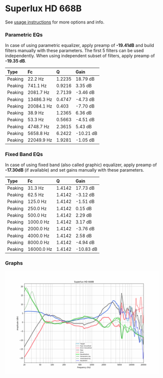 # Superlux HD 668B
See [usage instructions](https://github.com/jaakkopasanen/AutoEq#usage) for more options and info.

### Parametric EQs
In case of using parametric equalizer, apply preamp of **-19.41dB** and build filters manually
with these parameters. The first 5 filters can be used independently.
When using independent subset of filters, apply preamp of **-19.35 dB**.

| Type    | Fc         |      Q | Gain      |
|:--------|:-----------|:-------|:----------|
| Peaking | 22.2 Hz    | 1.2235 | 18.79 dB  |
| Peaking | 741.1 Hz   | 0.9216 | 3.35 dB   |
| Peaking | 2081.7 Hz  | 2.7139 | -3.46 dB  |
| Peaking | 13486.3 Hz | 0.4747 | -4.73 dB  |
| Peaking | 20084.1 Hz | 0.403  | -7.70 dB  |
| Peaking | 38.9 Hz    | 1.2365 | 6.36 dB   |
| Peaking | 53.3 Hz    | 0.5663 | -4.51 dB  |
| Peaking | 4748.7 Hz  | 2.3615 | 5.43 dB   |
| Peaking | 5658.8 Hz  | 6.2422 | -10.21 dB |
| Peaking | 22049.9 Hz | 1.9281 | -1.05 dB  |

### Fixed Band EQs
In case of using fixed band (also called graphic) equalizer, apply preamp of **-17.30dB**
(if available) and set gains manually with these parameters.

| Type    | Fc         |      Q | Gain      |
|:--------|:-----------|:-------|:----------|
| Peaking | 31.3 Hz    | 1.4142 | 17.73 dB  |
| Peaking | 62.5 Hz    | 1.4142 | -3.12 dB  |
| Peaking | 125.0 Hz   | 1.4142 | -1.51 dB  |
| Peaking | 250.0 Hz   | 1.4142 | 0.15 dB   |
| Peaking | 500.0 Hz   | 1.4142 | 2.29 dB   |
| Peaking | 1000.0 Hz  | 1.4142 | 3.17 dB   |
| Peaking | 2000.0 Hz  | 1.4142 | -3.76 dB  |
| Peaking | 4000.0 Hz  | 1.4142 | 2.58 dB   |
| Peaking | 8000.0 Hz  | 1.4142 | -4.94 dB  |
| Peaking | 16000.0 Hz | 1.4142 | -10.83 dB |

### Graphs
![](./Superlux%20HD%20668B.png)